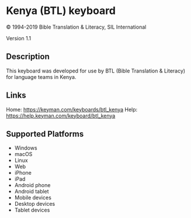 Kenya (BTL) keyboard
====================

© 1994-2019 Bible Translation & Literacy, SIL International

Version 1.1

Description
-----------

This keyboard was developed for use by BTL (Bible Translation & Literacy) for language teams in Kenya.

Links
-----
Home: https://keyman.com/keyboards/btl_kenya
Help: https://help.keyman.com/keyboard/btl_kenya

Supported Platforms
-------------------
 * Windows
 * macOS
 * Linux
 * Web
 * iPhone
 * iPad
 * Android phone
 * Android tablet
 * Mobile devices
 * Desktop devices
 * Tablet devices

